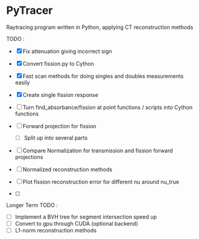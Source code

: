# PyTracer
Raytracing program written in Python, applying CT reconstruction methods

TODO :
- [x] Fix attenuation giving incorrect sign
- [x] Convert fission.py to Cython
- [x] Fast scan methods for doing singles and doubles measurements easily
- [x] Create single fission response

- [ ] Turn find_absorbance/fission at point functions / scripts into Cython functions

- [ ] Forward projection for fission
    - [ ] Split up into several parts
- [ ] Compare Normalization for transmission and fission forward projections
- [ ] Normalized reconstruction methods
- [ ] Plot fission reconstruction error for different nu around nu_true
- [ ]

Longer Term TODO :
- [ ] Implement a BVH tree for segment intersection speed up
- [ ] Convert to gpu through CUDA (optional backend)
- [ ] L1-norm reconstruction methods